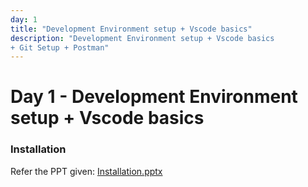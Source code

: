 ```yaml
---
day: 1
title: "Development Environment setup + Vscode basics"
description: "Development Environment setup + Vscode basics
+ Git Setup + Postman"
---
```


# Day 1 - Development Environment setup + Vscode basics

<!-- Course content goes here -->
### Installation
Refer the PPT given:
[Installation.pptx](https://github.com/user-attachments/files/21161487/Installation.pptx)

